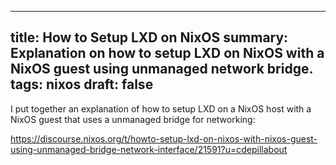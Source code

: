 ------------------------------------------------------
title: How to Setup LXD on NixOS
summary: Explanation on how to setup LXD on NixOS with a NixOS guest using unmanaged network bridge.
tags: nixos
draft: false
------------------------------------------------------

I put together an explanation of how to setup LXD on a NixOS host with a NixOS guest that uses a unmanaged bridge for networking:

<https://discourse.nixos.org/t/howto-setup-lxd-on-nixos-with-nixos-guest-using-unmanaged-bridge-network-interface/21591?u=cdepillabout>


<!-- Here's the full text of the Discourse post in case if ever gets taken down or something. -->

<!--

I recently setup LXD on my NixOS machine in order to run a guest NixOS container.

LXD has a lot of configuration options, and it is sometimes difficult to figure out the right setup for your use-case.  Networking is especially complex.  LXD has support for many different types of networking setups.  By default, LXD pushes you to use what they refer to as a [managed bridge network](https://linuxcontainers.org/lxd/docs/master/reference/network_bridge/).  In this setup, when you launch a container, LXD will create a [bridge interface](https://wiki.archlinux.org/title/network_bridge) for you automatically for networking in your container.  It then runs `dnsmasq` on your host to do things like DNS and DHCP inside your containers.

While these managed bridge networks are convenient, I found that `dnsmasq` would frequently crash.  I would then lose networking in my container until I restarted LXD.  I realized that I didn't need anything `dnsqmasq` was providing, so I instead setup LXD to use an _unmanaged bridge network_.

An unmanaged bridge network is where you setup a bridge interface on your own, and just hand it to LXD to use.  In this setup, LXD doesn't run `dnsmasq`, so you are free to setup DNS/networking between your host and container however you like.  I found this quite difficult to figure out, so I wanted to put together a guide for anyone else interested.

This guide walks through installing and setting up LXD on the host, creating the LXD NixOS image, and running the LXD NixOS container.

## Setting up the LXD host

The following NixOS module will install LXD and setup a bridge interface that we will use.  It also sets up things like firewall rules and a NAT for accessing the internet from our container.  Comments are inline:

```nix
# This module enables LXD.
#
# This sets up networking for an unmanaged bridge to be used with LXD.
#
# Note that by default LXD uses a managed bridge, that also runs dnsmasq to do
# things like DNS and DHCP to your containers.  I don't need all of that, and
# dnsmasq seems to crash quite often, so this module just sets up an unmanaged
# bridge.

{ config, lib, pkgs, ...}:

{
  # Enable LXD.
  virtualisation.lxd = {
    enable = true;

    # This turns on a few sysctl settings that the LXD documentation recommends
    # for running in production.
    recommendedSysctlSettings = true;
  };

  # This enables lxcfs, which is a FUSE fs that sets up some things so that
  # things like /proc and cgroups work better in lxd containers.
  # See https://linuxcontainers.org/lxcfs/introduction/ for more info.
  #
  # Also note that the lxcfs NixOS option says that in order to make use of
  # lxcfs in the container, you need to include the following NixOS setting
  # in the NixOS container guest configuration:
  #
  # virtualisation.lxc.defaultConfig = "lxc.include = ''${pkgs.lxcfs}/share/lxc/config/common.conf.d/00-lxcfs.conf";
  virtualisation.lxc.lxcfs.enable = true;

  # This sets up a bridge called "mylxdbr0".  This is used to provide NAT'd
  # internet to the guest.  This bridge is manipulated directly by lxd, so we
  # don't need to specify any bridged interfaces here.
  networking.bridges = { mylxdbr0.interfaces = []; };

  # Add an IP address to the bridge interface.
  networking.localCommands = ''
    ip address add 192.168.57.1/24 dev mylxdbr0
  '';

  # Firewall commands allowing traffic to go in and out of the bridge interface
  # (and to the guest LXD instance).  Also sets up the actual NAT masquerade rule.
  networking.firewall.extraCommands = ''
    iptables -A INPUT -i mylxdbr0 -m comment --comment "my rule for LXD network mylxdbr0" -j ACCEPT

    # These three technically aren't needed, since by default the FORWARD and
    # OUTPUT firewalls accept everything everything, but lets keep them in just
    # in case.
    iptables -A FORWARD -o mylxdbr0 -m comment --comment "my rule for LXD network mylxdbr0" -j ACCEPT
    iptables -A FORWARD -i mylxdbr0 -m comment --comment "my rule for LXD network mylxdbr0" -j ACCEPT
    iptables -A OUTPUT -o mylxdbr0 -m comment --comment "my rule for LXD network mylxdbr0" -j ACCEPT

    iptables -t nat -A POSTROUTING -s 192.168.57.0/24 ! -d 192.168.57.0/24 -m comment --comment "my rule for LXD network mylxdbr0" -j MASQUERADE
  '';

  # ip forwarding is needed for NAT'ing to work.
  boot.kernel.sysctl = {
    "net.ipv4.conf.all.forwarding" = true;
    "net.ipv4.conf.default.forwarding" = true;
  };

  # kernel module for forwarding to work
  boot.kernelModules = [ "nf_nat_ftp" ];
}
```

The big take-away from this is that LXD is installed, and we have a bridge interface called `mylxdbr0` that we can use.

I ran this on both nixos-22.05 at commit `c06d5fa9c60`, and nixos-unstable at commit `2da64a81275b68`.  Both of these commits are from around 2022-09-09.

## Setting up LXD

One of the unfortunate things about LXD is that it requires some manual setup.  Unlike most other things in NixOS, LXD is not fully declarative.

Before running `lxc` (the command to interact with the LXD daemon) for the first time, you need to initialize it and setup the default container settings.  You can do this interactively with the command `lxc init`, or you could do this semi-declaratively by passing `lxc init` a "preseed" file with all the settings we want to use:

```console
$ cat my-preseed-file.yaml
config:
  images.auto_update_interval: "0"
networks: {}
storage_pools:
- config:
    source: /var/lib/lxd/storage-pools/default
  description: ""
  name: default
  driver: dir
profiles:
- config: {}
  description: Default LXD profile
  devices:
    root:
      path: /
      pool: default
      type: disk
  name: default
projects:
- config:
    features.images: "true"
    features.networks: "true"
    features.profiles: "true"
    features.storage.volumes: "true"
  description: Default LXD project
  name: default
```

Then tell `lxc` to use this:

```console
$ lxd init --preseed < my-preseed-file.yaml
```

The things to note about this preseed file:

- It sets up a `root` device that just uses a file on disk.  This is simple, but you might want to explicitly run `lxc init` if you want to setup something like a ZFS-backed root filesystem.
- This does not setup a `network`.  We'll explicitly add our unmanaged bridge interface in a later step.

Now we need to create the guest LXD NixOS image.

## Create NixOS image for use as LXD guest

The [`nixos-generators`](https://github.com/nix-community/nixos-generators) tool makes it easy to create a NixOS image for LXD.

First, you need a `configuration.nix` for the NixOS guest in your current directory.  Here's the `configuration.nix` I'm using.  Most things are commented in-line:

```nix
{ config, pkgs, lib, modulesPath, ... }:

{
  imports =
    [ # Need to load some defaults for running in an lxc container.
      # This is explained in:
      # https://github.com/nix-community/nixos-generators/issues/79
      "${modulesPath}/virtualisation/lxc-container.nix"

      # other modules:
      ...
    ];

  # This doesn't do _everything_ we need, because `boot.isContainer` is
  # specifically talking about light-weight NixOS containers, not LXC. But it
  # does at least gives us something to start with.
  boot.isContainer = true;

  # These are the locales that we want to enable.
  i18n.supportedLocales = [ "C.UTF-8/UTF-8" "en_US.UTF-8/UTF-8" "ja_JP.UTF-8/UTF-8" ];

  # Make sure Xlibs are enabled like normal.  This is disabled by
  # lxc-container.nix in imports.
  environment.noXlibs = false;

  # Make sure command-not-found is enabled.  This is disabled by
  # lxc-container.nix in imports.
  programs.command-not-found.enable = true;

  # Disable nixos documentation because it is annoying to build.
  documentation.nixos.enable = false;

  # Make sure documentation for NixOS programs are installed.
  # This is disabled by lxc-container.nix in imports.
  documentation.enable = true;

  # `boot.isContainer` implies NIX_REMOTE = "daemon"
  # (with the comment "Use the host's nix-daemon")
  # We don't want to use the host's nix-daemon.
  environment.variables.NIX_REMOTE = lib.mkForce "";

  # Suppress daemons which will vomit to the log about their unhappiness
  systemd.services."console-getty".enable = false;
  systemd.services."getty@".enable = false;

  # Use flakes
  nix = {
    package = pkgs.nixUnstable;
    extraOptions = ''
      experimental-features = nix-command flakes
    '';
   };

  # We assume that LXD will create this eth1 interface for us.  But we don't
  # use DHCP, so we configure it statically.
  networking.interfaces.eth1.ipv4.addresses = [{
    address = "192.168.57.50";
    prefixLength = 24;
  }];

  # We can access the internet through this interface.
  networking.defaultGateway = {
    address = "192.168.57.1";
    interface = "eth1";
  };

  # The eth1 interface in this container can only be accessed from my laptop
  # (the host).  Unless the host in compromised, I should be able to trust all
  # traffic coming over this interface.
  networking.firewall.trustedInterfaces = [
    "eth1"
  ];

  # Since we don't use DHCP, we need to set our own nameservers.
  networking.nameservers = [ "8.8.4.4" "8.8.8.8" ];

  networking.hostName = "lxc-nixos";

  # This value determines the NixOS release with which your system is to be
  # compatible, in order to avoid breaking some software such as database
  # servers. You should change this only after NixOS release notes say you
  # should.
  system.stateVersion = "22.05"; # Did you read the comment?
}
```

There shouldn't be anything too surprising in here.  You may want to add some other modules to `imports` if you want to install extra programs or services.

Now that you have this `configuration.nix`, you can use `nixos-generators` to create the LXD image:

```console
$ nix-shell -p nixos-generators
$ METAIMG="$(nixos-generate -f lxc-metadata)"
$ IMG="$(nixos-generate -c ./configuration.nix -f lxc)"
```

You can now import this image into LXD.  The image is named `nixos`:

```console
$ lxc image import --alias nixos "${METAIMG}" "${IMG}"
```

Show the image:

```console
$ lxc image show
```

Next we need to create a container based on this image.

## Create the NixOS container

Now we create a container based on this image.  The container is named `lxc-nixos`:

```console
$ lxc init nixos lxc-nixos -c security.nesting=true
```

`-c security.nesting=true` is necessary for using Nix's sandbox in the container.  You probably want to enable this if you intend to build with Nix in the container.

You must now add the unmanaged bridge interface on the host to the container:

```console
$ lxc config device add lxc-nixos eth1 nic nictype=bridged parent=mylxdbr0
```

This command adds a device called `eth1` to the instance `lxc-nixos` where the host interface is called `mylxdbr0`.  The interface in the container will also get called `eth1`.

## Run the NixOS container

You can now finally run the container:

```console
$ lxc start lxc-nixos
```

You can use the following command to confirm the container is running, and confirm the IP address was set correctly in the guest NixOS configuration:

```console
$ lxc list
```

You can start a shell in the container to play around:

```console
$ lxc exec lxc-nixos -- /run/current-system/sw/bin/bash
```

From here, I generally setup the container so I can SSH into it.  I then access the container with `ssh` from the host:

```console
$ ssh me@192.168.57.50
```

You can stop the container by either running `sudo poweroff` from within the container, or from the host:

```console
$ lxc stop lxc-nixos
```

## Conclusion

Following these steps should set you up with an LXD NixOS container.  Setting up a container with an unmanaged bridge is a little bit more work than just using a managed bridge, but a little more robust since you don't need to have `dnsmasq` running on the host.

## Additional Documentation

Here are a few links you might find interesting:

-   <https://srid.ca/lxc-nixos>

    This is an explanation of how to create and use an LXC image on NixOS.  Many of the above steps are originally based on this explanation.

-   [`nixpkgs/nixos/tests/lxd.nix`](https://github.com/NixOS/nixpkgs/blob/6b29af2b84aea67176da8ccb949555e705a04550/nixos/tests/lxd.nix)

    NixOS test for creating LXD image and using it.  This also performs at least some of the above steps.  Since it is a NixOS test, you can be fairly certain it works.

-   <https://discuss.linuxcontainers.org/t/error-starting-instance-with-unmanaged-bridge-about-ovs-vsctl-not-being-found/15068>

    This is a question I asked on the LXD Discourse about how to create an unmanaged bridge.  I had a bunch of trouble figuring this out (but it was mostly because I don't know anything about bridges).

-   <https://discourse.nixos.org/t/example-config-for-nixos-as-host-for-lxd-lxc-containers/14322/2>

    This is an explanation of how to setup LXD declaratively on NixOS.  This might help someone who isn't satisfied with running `lxd init` themselves.

-->
